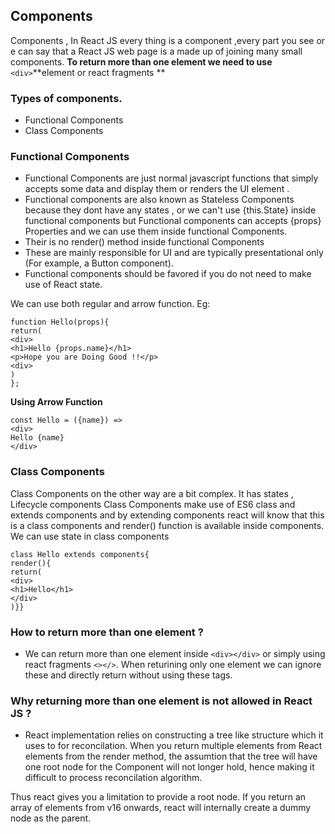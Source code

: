 ## Components
Components , In React JS every thing is a component ,every part you see or e can say that a React JS web page is a made up of joining many small components.
**To return more than one element we need to use** `<div>`**element  or react fragments **

### Types of components.

- Functional Components
- Class Components


### Functional Components
  - Functional Components are just normal javascript functions that simply accepts some data and display them or renders the UI element . 
  - Functional components are also known as Stateless Components because they dont have any states , or we can't use {this.State} inside functional components but 
    Functional components can accepts {props} Properties and we can use them inside functional Components.
  - Their is no render() method inside functional Components
  - These are mainly responsible for UI and are typically presentational only (For example, a Button component).
  - Functional components should be favored if you do not need to make use of React state.
  
  
  We can use both regular and arrow function.
  Eg:
  ```
  function Hello(props){
  return(
  <div>
  <h1>Hello {props.name}</h1>  
  <p>Hope you are Doing Good !!</p>
  <div>
  )
  };
  
  ```
  **Using Arrow Function**
  ```
  const Hello = ({name}) => 
  <div>
  Hello {name}
  </div>
  ```
  
### Class Components
Class Components on the other way are a bit complex. It has states , Lifecycle components 
Class Components make use of ES6 class and extends components and by extending components react will know that this is a class components and render() function is available inside components. We can use state in class components
```
class Hello extends components{
render(){
return(
<div>
<h1>Hello</h1>
</div>
)}}
```

### How to return more than one element ?
- We can return more than one element inside `<div></div>` or simply using react fragments `<></>`. When returining only one element we can ignore these and directly return without using these tags.

###  Why returning more than one element is not allowed in React JS ?
 - React implementation relies on constructing a tree like structure which it uses to for reconcilation. When you return multiple elements from React elements from the render method, the assumtion that the tree will have one root node for the Component will not longer hold, hence making it difficult to process reconcilation algorithm.

Thus react gives you a limitation to provide a root node. If you return an array of elements from v16 onwards, react will internally create a dummy node as the parent. 
